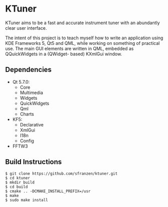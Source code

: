 # KTuner
KTuner aims to be a fast and accurate instrument tuner with an abundantly clear
user interface.

The intent of this project is to teach myself how to write an application using
KDE Frameworks 5, Qt5 and QML, while working on something of practical use. The
main GUI elements are written in QML, embedded as QQuickWidgets in a (QWidget-
based) KXmlGui window.

## Dependencies
* Qt 5.7.0:
  * Core
  * Multimedia
  * Widgets
  * QuickWidgets
  * Qml
  * Charts
* KF5:
  * Declarative
  * XmlGui
  * I18n
  * Config
* FFTW3

## Build Instructions
```
$ git clone https://github.com/sfranzen/ktuner.git
$ cd ktuner
$ mkdir build
$ cd build
$ cmake .. -DCMAKE_INSTALL_PREFIX=/usr
$ make
$ sudo make install
```
